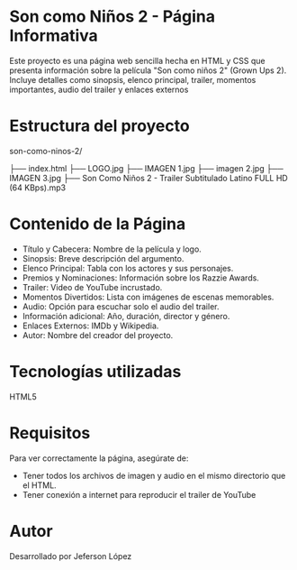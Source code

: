 # Son como Niños 2 - Página Informativa

Este proyecto es una página web sencilla hecha en HTML y CSS que presenta información sobre la película "Son como niños 2" (Grown Ups 2). Incluye detalles como sinopsis, elenco principal, trailer, momentos importantes, audio del trailer y enlaces externos

# Estructura del proyecto

son-como-ninos-2/

├── index.html
├── LOGO.jpg
├── IMAGEN 1.jpg
├── imagen 2.jpg
├── IMAGEN 3.jpg
├── Son Como Niños 2 - Trailer Subtitulado Latino FULL HD (64 KBps).mp3

# Contenido de la Página

- Título y Cabecera: Nombre de la película y logo.
- Sinopsis: Breve descripción del argumento.
- Elenco Principal: Tabla con los actores y sus personajes.
- Premios y Nominaciones: Información sobre los Razzie Awards.
- Trailer: Video de YouTube incrustado.
- Momentos Divertidos: Lista con imágenes de escenas memorables.
- Audio: Opción para escuchar solo el audio del trailer.
- Información adicional: Año, duración, director y género.
- Enlaces Externos: IMDb y Wikipedia.
- Autor: Nombre del creador del proyecto.

# Tecnologías utilizadas

HTML5

# Requisitos

Para ver correctamente la página, asegúrate de:

- Tener todos los archivos de imagen y audio en el mismo directorio que el HTML.
- Tener conexión a internet para reproducir el trailer de YouTube

# Autor

Desarrollado por Jeferson López
